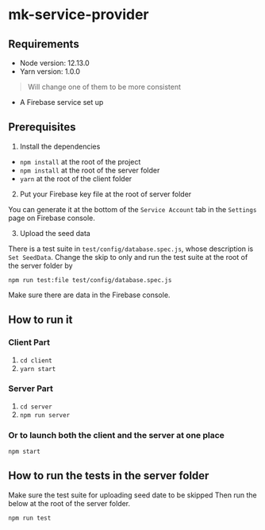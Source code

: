 # mk-service-provider

## Requirements

- Node version: 12.13.0
- Yarn version: 1.0.0
> Will change one of them to be more consistent
- A Firebase service set up



## Prerequisites

1. Install the dependencies

- `npm install` at the root of the project
- `npm install` at the root of the server folder
- `yarn` at the root of the client folder

2. Put your Firebase key file at the root of server folder

You can generate it at the bottom of the `Service Account` tab in the `Settings` page on Firebase console.

3. Upload the seed data

There is a test suite in `test/config/database.spec.js`, whose description is `Set SeedData`. Change the skip to only and run the test suite at the root of the server folder by
```
npm run test:file test/config/database.spec.js
```

Make sure there are data in the Firebase console.



## How to run it

### Client Part

1. `cd client`
2. `yarn start`

### Server Part

1. `cd server`
2. `npm run server`

### Or to launch both the client and the server at one place

`npm start`



## How to run the tests in the server folder

Make sure the test suite for uploading seed date to be skipped Then run the below at the root of the server folder.
```
npm run test
```
